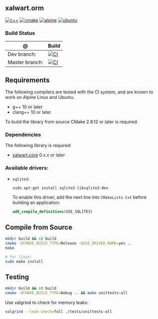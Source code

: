 ## xalwart.orm
[![c++](https://img.shields.io/badge/c%2B%2B-20-6c85cf)](https://isocpp.org/)
[![cmake](https://img.shields.io/badge/cmake-%3E=2.8.12-success)](https://cmake.org/)
[![alpine](https://img.shields.io/badge/Alpine_Linux-0D597F?style=flat&logo=alpine-linux&logoColor=white)](https://alpinelinux.org/)
[![ubuntu](https://img.shields.io/badge/Ubuntu-E95420?style=flat&logo=ubuntu&logoColor=white)](https://ubuntu.com/)

### Build Status
| @ | Build |
|---|---|
| Dev branch: | [![CI](https://github.com/YuriyLisovskiy/xalwart.orm/actions/workflows/ci.yml/badge.svg?branch=dev)](https://github.com/YuriyLisovskiy/xalwart.orm/actions/workflows/ci.yml?query=branch%3Adev) |
| Master branch: | [![CI](https://github.com/YuriyLisovskiy/xalwart.orm/actions/workflows/ci.yml/badge.svg?branch=master)](https://github.com/YuriyLisovskiy/xalwart.orm/actions/workflows/ci.yml?query=branch%3Amaster) |

## Requirements
The following compilers are tested with the CI system, and are known to work
on Alpine Linux and Ubuntu.
* g++ 10 or later
* clang++ 10 or later

To build the library from source CMake 2.8.12 or later is required.

### Dependencies
The following library is required:
- [xalwart.core](https://github.com/YuriyLisovskiy/xalwart.core) 0.x.x or later

### Available drivers:
* `sqlite3`:
    ```bash
    sudo apt-get install sqlite3 libsqlite3-dev
    ```
  To enable this driver, add the next line into `CMakeLists.txt`
  before building an application:
  ```cmake
  add_compile_definitions(USE_SQLITE3)
  ```

## Compile from Source
```bash
mkdir build && cd build
cmake -DCMAKE_BUILD_TYPE=Release -DUSE_DRIVER_NAME=yes ..
make

# for linux:
sudo make install
```

## Testing
```bash
mkdir build && cd build
cmake -DCMAKE_BUILD_TYPE=Debug .. && make unittests-all
```

Use valgrind to check for memory leaks:
```bash
valgrind --leak-check=full ./tests/unittests-all
```
